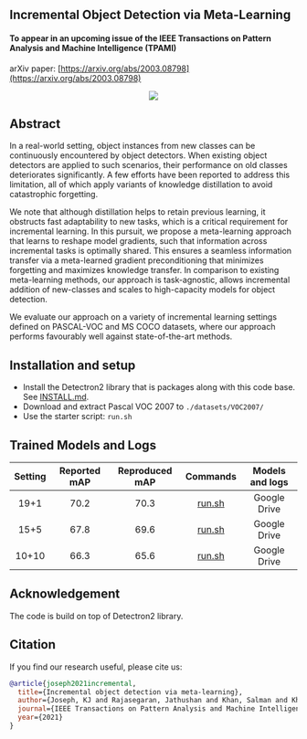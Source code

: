 ## Incremental Object Detection via Meta-Learning
#### To appear in an upcoming issue of the IEEE Transactions on Pattern Analysis and Machine Intelligence (TPAMI)

arXiv paper: [https://arxiv.org/abs/2003.08798](https://arxiv.org/abs/2003.08798)

<div align="center">
  <img src="https://user-images.githubusercontent.com/4231550/138396577-bdef2d95-5f00-47c4-bf90-927d7231f090.png"/>
</div>

## Abstract
In a real-world setting, object instances from new classes can be continuously encountered by object detectors. When existing object detectors are applied to such scenarios, their performance on old classes deteriorates significantly. A few efforts have been reported to address this limitation, all of which apply variants of knowledge distillation to avoid catastrophic forgetting. 

We note that although distillation helps to retain previous learning, it obstructs fast adaptability to new tasks, which is a critical requirement for incremental learning. In this pursuit, we propose a meta-learning approach that learns to reshape model gradients, such that information across incremental tasks is optimally shared. This ensures a seamless information transfer via a meta-learned gradient preconditioning that minimizes forgetting and maximizes knowledge transfer. In comparison to existing meta-learning methods, our approach is task-agnostic, allows incremental addition of new-classes and scales to high-capacity models for object detection. 

We evaluate our approach on a variety of incremental learning settings defined on PASCAL-VOC and MS COCO datasets, where our approach performs favourably well against state-of-the-art methods.

## Installation and setup
- Install the Detectron2 library that is packages along with this code base. See [INSTALL.md](INSTALL.md).
- Download and extract Pascal VOC 2007 to `./datasets/VOC2007/`
- Use the starter script: `run.sh`

## Trained Models and Logs

| Setting | Reported mAP | Reproduced mAP | Commands | Models and logs |
|:-------:|:------------:|:--------------:|:--------:|:---------------:|
|   19+1  |     70.2     |      70.3      |  [run.sh](https://github.com/JosephKJ/iOD/blob/main/run.sh#L1-L8)    |   Google Drive  |
|   15+5  |     67.8     |      69.6      |  [run.sh](https://github.com/JosephKJ/iOD/blob/main/run.sh#L11-L19)  |   Google Drive  |
|  10+10  |     66.3     |      65.6      |  [run.sh](https://github.com/JosephKJ/iOD/blob/main/run.sh#L22-L30)  |   Google Drive  |


## Acknowledgement
The code is build on top of Detectron2 library. 


## Citation
If you find our research useful, please cite us:

```BibTeX
@article{joseph2021incremental,
  title={Incremental object detection via meta-learning},
  author={Joseph, KJ and Rajasegaran, Jathushan and Khan, Salman and Khan, Fahad Shahbaz and Balasubramanian, Vineeth},
  journal={IEEE Transactions on Pattern Analysis and Machine Intelligence},
  year={2021}
}
```
